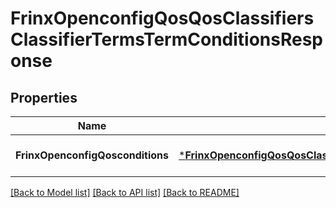 # FrinxOpenconfigQosQosClassifiersClassifierTermsTermConditionsResponse

## Properties
Name | Type | Description | Notes
------------ | ------------- | ------------- | -------------
**FrinxOpenconfigQosconditions** | [***FrinxOpenconfigQosQosClassifiersClassifierTermsTermConditions**](frinx.openconfig.qos.qos.classifiers.classifier.terms.term.Conditions.md) |  | [optional] [default to null]

[[Back to Model list]](../README.md#documentation-for-models) [[Back to API list]](../README.md#documentation-for-api-endpoints) [[Back to README]](../README.md)


